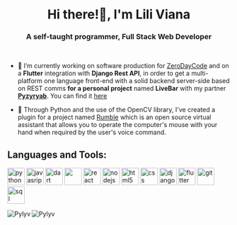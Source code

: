 <h1 align="center">Hi there!👋, I'm Lili Viana</h1>
<h3 align="center">A self-taught programmer, Full Stack Web Developer</h3>
<br/>


- 🔭 I’m currently working on software production for [ZeroDayCode](https://zerodaycode.eu/) and on a **Flutter** integration with **Django Rest API**, in order to get a multi-platform one language front-end with a solid
backend server-side based on REST comms **for a personal project** named **LiveBar** with my partner [**Pyzyryab**](https://github.com/Pyzyryab). You can find it [here](https://livebar.app)

- 🔭 Through Python and the use of the OpenCV library, I've created a plugin for a project named [Rumble](https://github.com/Pyzyryab/Rumble-LoL-Extension) which is an open source virtual assistant that allows you to operate the computer's mouse with your hand when required by the user's voice command.

## Languages and Tools:

<p align="left">
  <img src="https://www.vectorlogo.zone/logos/python/python-icon.svg" alt="python" width=39" height="39"/>
  <img src="https://www.vectorlogo.zone/logos/javascript/javascript-icon.svg" alt="javasript" width=39" height="39"/>
  <img src="https://www.vectorlogo.zone/logos/dartlang/dartlang-icon.svg" alt="dart" width="39" height="39"/>
  <img src="https://img.icons8.com/color/48/000000/c-plus-plus-logo.png"/ width="39" height="39">

  <img src="https://www.vectorlogo.zone/logos/reactjs/reactjs-icon.svg" alt="react" width="39" height="39"/>
  <img src="https://www.vectorlogo.zone/logos/nodejs/nodejs-icon.svg" alt="nodejs" width="39" height="39"/>
  <img src="https://www.vectorlogo.zone/logos/w3_html5/w3_html5-icon.svg" alt="html5" width="39" height="39"/>
  <img src="https://www.vectorlogo.zone/logos/w3_css/w3_css-icon.svg" alt="css" width="39" height="39"/>
  <img src="https://www.vectorlogo.zone/logos/djangoproject/djangoproject-icon.svg" alt="django" width="39" height="39"/> 
  <img src="https://www.vectorlogo.zone/logos/flutterio/flutterio-icon.svg" alt="flutter" width="39" height="39"/> 
 
  <img src="https://www.vectorlogo.zone/logos/git-scm/git-scm-icon.svg" alt="git" width="39" height="39"/> 
  
  <img src="https://www.vectorlogo.zone/logos/sqlite/sqlite-icon.svg" alt="sql" width="39" height="39"/>


<p><img align="left" src="https://github-readme-stats.vercel.app/api/top-langs/?username=Pylyv&show_icons=true&theme=radical&layout=compact&langs_count=10&hide=css,html,D" alt="Pylyv" /></p>

<p><img align="center" src="https://github-readme-stats.vercel.app/api?username=Pylyv&theme=radical&show_icons=true&count_private=true" alt="Pylyv" /></p>


